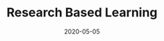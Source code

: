 ---
title: Research Based Learning
projectLink: https://2021.wargati.ga/rbl
repoLink:
description: Pembelajaran berbasis riset yang dilakukan oleh 3'2021.
date: "2020-05-05"
thumbnail: "/app_icons/rbl.png"
highlight: true
featured: true
appStoreLink: 
playStoreLink: 
stacks:
---
